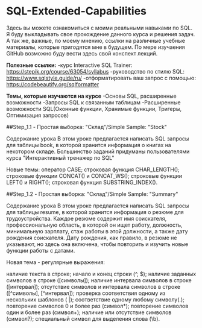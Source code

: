 # SQL-Extended-Capabilities
Здесь вы можете ознакомиться с моими реальными навыками по SQL.
Я буду выкладывать свое прохождение данного курса и решения задач. А так же, важные, по моему мнению, ссылки на различные учебные материалы, которые пригодятся мне в будущем.
По мере изучаения GitHub возможно буду вести здесь свой конспект лекций.

**Полезные ссылки:**
-курс Interactive SQL Trainer: https://stepik.org/course/63054/syllabus
-руководство по стилю SQL: https://www.sqlstyle.guide/ru/
-отформатировать ваш запрос с помощью: https://codebeautify.org/sqlformatter

**Темы, которые изучаются на курсе**
-Основы SQL, расширенные возможности
-Запросы SQL к связанным таблицам
-Расширенные возможности SQL(Оконные функции, Хранимые функции, Тригеры, Оптимизация запросов)

##Step_1.1 - Простая выборка: "Склад"/Simple Sample: "Stock"

Содержание урока
В этом уроке предлагается написать SQL запросы для таблицы book, в которой хранится информация о книгах на некотором складе. Большинство заданий придуманы пользователями курса "Интерактивный тренажер по SQL"

Новые темы:
оператор CASE;
строковая функция CHAR_LENGTH();
строковые функции CONCAT() и CONCAT_WS();
строковые функции LEFT() и RIGHT();
строковая функция SUBSTRING_INDEX().

##Step_1.2 - Простая выборка: "Склад"/Simple Sample: "Summary"

Содержание урока
В этом уроке предлагается написать SQL запросы для таблицы resume, в которой хранится информация о резюме для трудоустройства. Каждое резюме содержит имя соискателя, профессиональную область, в которой он ищет работу, должность, минимальную зарплату, стаж работы в этой должности, а также дату рождения соискателя. Дату рождения, как правило, в резюме не указывают, но здесь она включена, чтобы повторить и изучить новые функции работы с датами.

Новая тема - регулярные выражения:

наличие текста в строке;
начало и конец строки (^, $);
наличие заданных символов в строке ([символы]);
наличие интервала символов в строке ([интервал]);
отсутствие символов и интервала символов в строке ([^символы], [^интервал]);
проверка соответствия одному из нескольких шаблонов ( |);
соответствие одному любому символу(.);
повторение символов 0 и более раз (символ*);
повторение символов один и более раз (символ+);
наличие или отсутствие символов (символ?);
специальный символ для выделения слова (\\b).